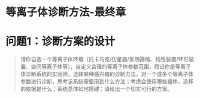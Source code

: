 # 等离子体诊断方法-最终章



# 问题1：诊断方案的设计

> 请你自选一个等离子体环境（托卡马克/仿星器/反场箍缩、线性装置/环形装置、空间等离子体等），自定义合理的等离子体参数范围，假设你是等离子体诊断系统的实验师，选择某种感兴趣的诊断方法，对一个或多个等离子体参数进行诊断，思考该系统需要用到什么方法；考虑会使用哪些器件，选择的依据是什么；系统总体如何搭建；请给出一个切实可行的方案。
